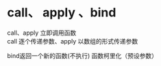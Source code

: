 # call、 apply 、bind

call、apply 立即调用函数  
call 逐个传递参数、apply 以数组的形式传递参数  

bind返回一个新的函数(不执行)  函数柯里化（预设参数）

